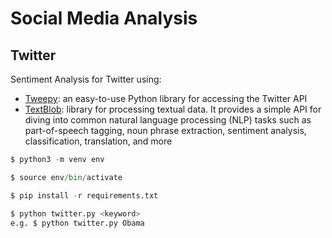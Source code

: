 # Social Media Analysis

## Twitter

Sentiment Analysis for Twitter using:

* [Tweepy](http://www.tweepy.org/): an easy-to-use Python library for accessing the Twitter API
* [TextBlob](https://textblob.readthedocs.io/): library for processing textual data. It provides a simple API for diving into common natural language processing (NLP) tasks such as part-of-speech tagging, noun phrase extraction, sentiment analysis, classification, translation, and more

```python
$ python3 -m venv env
```

```python
$ source env/bin/activate
```

```python
$ pip install -r requirements.txt
```

```python
$ python twitter.py <keyword>
e.g. $ python twitter.py Obama
```